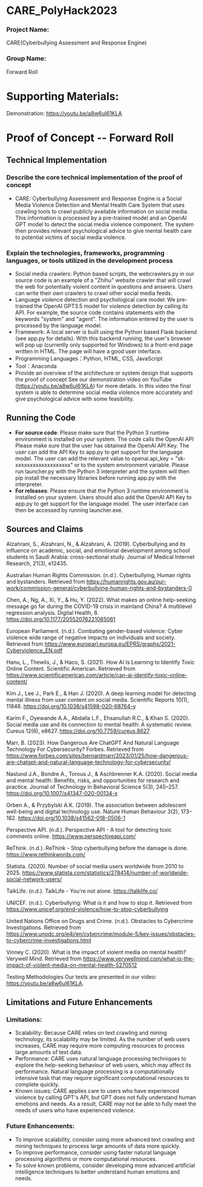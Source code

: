 # CARE_PolyHack2023

### Project Name:
CARE(Cyberbullying Assessment and Response Engine)

### Group Name:
Forward Roll

# Supporting Materials:
Demonstration: https://youtu.be/a8w6ul61KLA

# Proof of Concept -- Forward Roll

## Technical Implementation
### **Describe the core technical implementation of the proof of concept**

- CARE: Cyberbullying Assessment and Response Engine is a Social Media Violence Detection and Mental Health Care System that uses crawling tools to crawl publicly available information on social media. This information is processed by a pre-trained model and an OpenAI GPT model to detect the social media violence component. The system then provides relevant psychological advice to give mental health care to potential victims of social media violence.

### **Explain the technologies, frameworks, programming languages, or tools utilized in the development process**
- Social media crawlers: Python based scripts, the webcrawlers.py in our source code is an example of a "Zhihu" website crawler that will crawl the web for potentially violent content in questions and answers. Users can write their own crawlers to crawl other social media feeds.
- Language violence detection and psychological care model: We pre-trained the OpenAI GPT3.5 model for violence detection by calling its API. For example, the source code contains statements with the keywords "system" and "agent". The information entered by the user is processed by the language model.
- Framework: A local server is built using the Python based Flask backend (see app.py for details). With this backend running, the user's browser will pop up (currently only supported for Windows) to a front-end page written in HTML. The page will have a good user interface.
- Programming Languages：Python, HTML, CSS, JavaScript
- Tool：Anaconda
- Provide an overview of the architecture or system design that supports the proof of concept
See our demonstration video on YouTube (https://youtu.be/a8w6ul61KLA) for more details. In this video the final system is able to determine social media violence more accurately and give psychological advice with some feasibility.

## Running the Code
- **For source code**: 
Please make sure that the Python 3 runtime environment is installed on your system. The code calls the OpenAI API Please make sure that the user has obtained the OpenAI API Key. The user can add the API Key to app.py to get support for the language model. The user can add the relevant value to openai.api_key = "sk-xxxxxxxxxxxxxxxxxxx" or to the system environment variable. Please run launcher.py with the Python 3 interpreter and the system will then pip install the necessary libraries before running app.py with the interpreter.
- **For releases**: 
Please ensure that the Python 3 runtime environment is installed on your system. Users should also add the OpenAI API Key to app.py to get support for the language model. The user interface can then be accessed by running launcher.exe.

## Sources and Claims
Alzahrani, S., Alzahrani, N., & Alzahrani, A. (2019). Cyberbullying and its influence on academic, social, and emotional development among school students in Saudi Arabia: cross-sectional study. Journal of Medical Internet Research, 21(3), e12435. 
 
Australian Human Rights Commission. (n.d.). Cyberbullying, Human rights and bystanders. Retrieved from https://humanrights.gov.au/our-work/commission-general/cyberbullying-human-rights-and-bystanders-0 
 
Chen, A., Ng, A., Xi, Y., & Hu, Y. (2022). What makes an online help-seeking message go far during the COVID-19 crisis in mainland China? A multilevel regression analysis. Digital Health, 8. https://doi.org/10.1177/20552076221085061 
 
European Parliament. (n.d.). Combating gender-based violence: Cyber violence wide range of negative impacts on individuals and society. Retrieved from https://www.europarl.europa.eu/EPRS/graphs/2021-Cyberviolence_EN.pdf  
 
Hanu, L., Thewlis, J., & Haco, S. (2021). How AI Is Learning to Identify Toxic Online Content. Scientific American. Retrieved from https://www.scientificamerican.com/article/can-ai-identify-toxic-online-content/  
 
Kim J., Lee J., Park E., & Han J. (2020). A deep learning model for detecting mental illness from user content on social media. Scientific Reports 10(1), 11846. https://doi.org/10.1038/s41598-020-68764-y 
 
Karim F., Oyewande A.A., Abdalla L.F., Ehsanullah R.C., & Khan S. (2020). Social media use and its connection to mental health: A systematic review. Cureus 12(6), e8627. https://doi.org/10.7759/cureus.8627 
 
Marr, B. (2023). How Dangerous Are ChatGPT And Natural Language Technology For Cybersecurity? Forbes. Retrieved from https://www.forbes.com/sites/bernardmarr/2023/01/25/how-dangerous-are-chatgpt-and-natural-language-technology-for-cybersecurity/ 
 
Naslund J.A., Bondre A., Torous J., & Aschbrenner K.A. (2020). Social media and mental health: Benefits, risks, and opportunities for research and practice. Journal of Technology in Behavioral Science 5(3), 245–257. https://doi.org/10.1007/s41347-020-00134-x 
 
Orben A., & Przybylski A.K. (2019). The association between adolescent well-being and digital technology use. Nature Human Behaviour 3(2), 173–182. https://doi.org/10.1038/s41562-018-0506-1 
 
Perspective API. (n.d.). Perspective API - A tool for detecting toxic comments online. https://www.perspectiveapi.com/ 
 
ReThink. (n.d.). ReThink - Stop cyberbullying before the damage is done. https://www.rethinkwords.com/ 
 
Statista. (2020). Number of social media users worldwide from 2010 to 2025. https://www.statista.com/statistics/278414/number-of-worldwide-social-network-users/ 
 
TalkLife. (n.d.). TalkLife - You’re not alone. https://talklife.co/ 
 
UNICEF. (n.d.). Cyberbullying: What is it and how to stop it. Retrieved from https://www.unicef.org/end-violence/how-to-stop-cyberbullying  
 
United Nations Office on Drugs and Crime. (n.d.). Obstacles to Cybercrime Investigations. Retrieved from https://www.unodc.org/e4j/en/cybercrime/module-5/key-issues/obstacles-to-cybercrime-investigations.html 
 
Vinney C. (2020). What is the impact of violent media on mental health? Verywell Mind. Retrieved from https://www.verywellmind.com/what-is-the-impact-of-violent-media-on-mental-health-5270512 

Testing Methodologies
Our tests are presented in our video: https://youtu.be/a8w6ul61KLA.

## Limitations and Future Enhancements
### Limitations: 
- Scalability: Because CARE relies on text crawling and mining technology, its scalability may be limited. As the number of web users increases, CARE may require more computing resources to process large amounts of text data.
- Performance: CARE uses natural language processing techniques to explore the help-seeking behaviour of web users, which may affect its performance. Natural language processing is a computationally intensive task that may require significant computational resources to complete quickly.
- Known issues: CARE applies care to users who have experienced violence by calling GPT's API, but GPT does not fully understand human emotions and needs. As a result, CARE may not be able to fully meet the needs of users who have experienced violence.
### Future Enhancements:
- To improve scalability, consider using more advanced text crawling and mining techniques to process large amounts of data more quickly.
- To improve performance, consider using faster natural language processing algorithms or more computational resources.
- To solve known problems, consider developing more advanced artificial intelligence techniques to better understand human emotions and needs.




